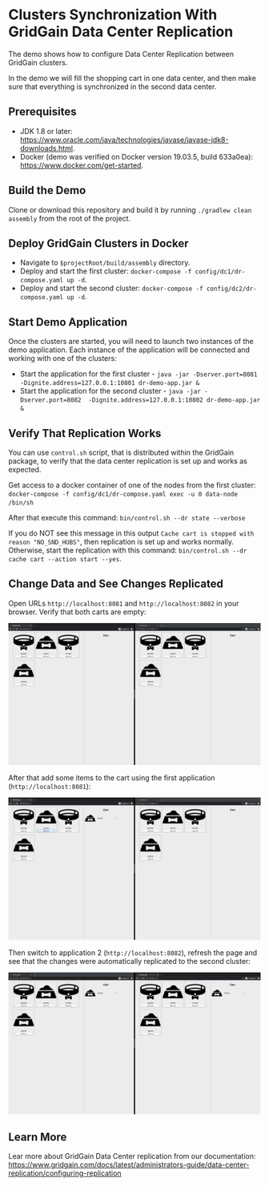 # Clusters Synchronization With GridGain Data Center Replication

The demo shows how to configure Data Center Replication between GridGain clusters. 

In the demo we will fill the shopping cart in one data center, and then make sure that everything is synchronized 
in the second data center.

## Prerequisites

* JDK 1.8 or later: https://www.oracle.com/java/technologies/javase/javase-jdk8-downloads.html.
* Docker (demo was verified on Docker version 19.03.5, build 633a0ea): https://www.docker.com/get-started.

## Build the Demo

Clone or download this repository and build it by running `./gradlew clean assembly` from the root of the project.

## Deploy GridGain Clusters in Docker

* Navigate to `$projectRoot/build/assembly` directory.
* Deploy and start the first cluster: `docker-compose -f config/dc1/dr-compose.yaml up -d`.
* Deploy and start the second cluster: `docker-compose -f config/dc2/dr-compose.yaml up -d`.

## Start Demo Application

Once the clusters are started, you will need to launch two instances of the demo application. Each instance of the application will be connected and working with one of the clusters:
* Start the application for the first cluster - `java -jar -Dserver.port=8081  -Dignite.address=127.0.0.1:10801 dr-demo-app.jar &`
* Start the application for the second cluster - `java -jar -Dserver.port=8082  -Dignite.address=127.0.0.1:10802 dr-demo-app.jar &`

## Verify That Replication Works

You can use `control.sh` script, that is distributed within the GridGain package, to verify that the data center replication is set up and works as expected.

Get access to a docker container of one of the nodes from the first cluster:
`docker-compose -f config/dc1/dr-compose.yaml exec -u 0 data-node /bin/sh` 

After that execute this command: `bin/control.sh --dr state --verbose` 

If you do NOT see this message in this output `Cache cart is stopped with reason "NO_SND_HUBS"`, then replication is set up and works normally. Otherwise, start the replication with this command: `bin/control.sh --dr cache cart --action start --yes`.

## Change Data and See Changes Replicated

Open URLs `http://localhost:8081` and `http://localhost:8082` in your browser. Verify that both carts are 
empty:

![Empty carts](images/empty_carts.png) 

After that add some items to the cart using the first application (`http://localhost:8081`):

![Item in the first cart](images/item_in_the_first_cart.png)

Then switch to application 2 (`http://localhost:8082`), refresh the page and see that the changes were automatically 
replicated to the second cluster:

![Item in both carts](images/item_in_both_carts.png)

## Learn More

Lear more about GridGain Data Center replication from our documentation: https://www.gridgain.com/docs/latest/administrators-guide/data-center-replication/configuring-replication
